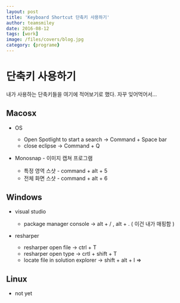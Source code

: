 ```yaml
---
layout: post
title: 'Keyboard Shortcut 단축키 사용하기' 
author: teamsmiley 
date: 2016-08-12
tags: [work]
image: /files/covers/blog.jpg
category: {programe}
---
```


# 단축키 사용하기 

내가 사용하는 단축키들을 여기에 적어보기로 했다. 자꾸 잊어먹어서...

## Macosx

* OS 
    * Open Spotlight to start a search -> Command + Space bar
    * close eclipse -> Command + Q 

* Monosnap - 이미지 캡쳐 프로그램 
    * 특정 영역 스샷 -  command + alt + 5
    * 전체 화면 스샷 -  command + alt + 6  

## Windows
    
* visual studio 
    * package manager console -> alt + / , alt + . ( 이건 내가 매핑함 )

* resharper    
    * resharper open file -> ctrl + T 
    * resharper open type  -> crtl + shift + T  
    * locate file in solution explorer -> shift + alt + l => 

## Linux

* not yet


